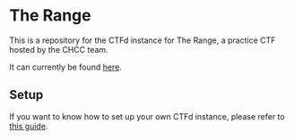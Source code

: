 # The Range
This is a repository for the CTFd instance for The Range, a practice CTF hosted by the CHCC team.

It can currently be found [here](http://159.203.64.130:8000/).

## Setup
If you want to know how to set up your own CTFd instance, please refer to [this guide](GUIDE.md).